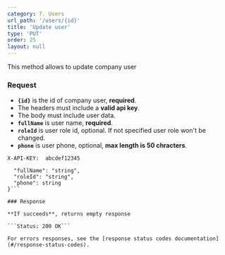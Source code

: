 ```yaml
---
category: 7. Users
url_path: '/users/{id}'
title: 'Update user'
type: 'PUT'
order: 25
layout: null
---
```


This method allows to update company user

### Request
* **`{id}`** is the id of company user, **required**.
* The headers must include a **valid api key**.
* The body must include user data.
* **`fullName`** is user name, **required**.
* **`roleId`** is user role id, optional. If not specified user role won't be changed.
* **`phone`** is user phone, optional, **max length is 50 chracters**.


```X-API-KEY:  abcdef12345```

```{
  "fullName": "string",
  "roleId": "string",
  "phone": string  
}```

### Response

**If succeeds**, returns empty response

```Status: 200 OK```

For errors responses, see the [response status codes documentation](#/response-status-codes).
